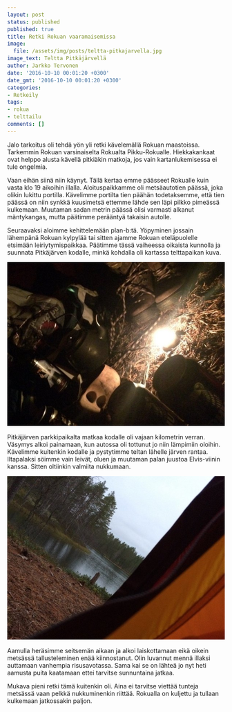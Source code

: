 ```yaml
---
layout: post
status: published
published: true
title: Retki Rokuan vaaramaisemissa
image:
  file: /assets/img/posts/teltta-pitkajarvella.jpg
image_text: Teltta Pitkäjärvellä
author: Jarkko Tervonen
date: '2016-10-10 00:01:20 +0300'
date_gmt: '2016-10-10 00:01:20 +0300'
categories:
- Retkeily
tags:
- rokua
- telttailu
comments: []
---
```

Jalo tarkoitus oli tehdä yön yli retki kävelemällä Rokuan maastoissa. Tarkemmin Rokuan varsinaiselta Rokualta Pikku-Rokualle. Hiekkakankaat ovat helppo alusta kävellä pitkiäkin matkoja, jos vain kartanlukemisessa ei tule ongelmia.

Vaan eihän siinä niin käynyt. Tällä kertaa emme päässeet Rokualle kuin vasta klo 19 aikoihin illalla. Aloituspaikkamme oli metsäautotien päässä, joka olikin lukittu portilla. Kävelimme portilta tien päähän todetaksemme, että tien päässä on niin synkkä kuusimetsä ettemme lähde sen läpi pilkko pimeässä kulkemaan. Muutaman sadan metrin päässä olisi varmasti alkanut mäntykangas, mutta päätimme perääntyä takaisin autolle.

Seuraavaksi aloimme kehittelemään plan-b:tä. Yöpyminen jossain lähempänä Rokuan kylpylää tai sitten ajamme Rokuan eteläpuolelle etsimään leiriytymispaikkaa. Päätimme tässä vaiheessa oikaista kunnolla ja suunnata Pitkäjärven kodalle, minkä kohdalla oli kartassa telttapaikan kuva.

<amp-img src="/assets/img/posts/tuikun-valossa.jpg" alt="Tuikun valossa" width="4" height="3" layout="responsive">
  <noscript><img src="/assets/img/posts/tuikun-valossa.jpg" alt="Tuikun valossa" /></noscript>
</amp-img>

Pitkäjärven parkkipaikalta matkaa kodalle oli vajaan kilometrin verran. Väsymys alkoi painamaan, kun autossa oli tottunut jo niin lämpimiin oloihin. Kävelimme kuitenkin kodalle ja pystytimme teltan lähelle järven rantaa. Iltapalaksi söimme vain leivät, oluen ja muutaman palan juustoa Elvis-viinin kanssa. Sitten oltiinkin valmiita nukkumaan.

<amp-img src="/assets/img/posts/huomenta.jpg" alt="KHuomenta RokuaUVA" width="4" height="3" layout="responsive">
  <noscript><img src="/assets/img/posts/huomenta.jpg" alt="Huomenta Rokua" /></noscript>
</amp-img>

Aamulla heräsimme seitsemän aikaan ja alkoi laiskottamaan eikä oikein metsässä tallusteleminen enää kiinnostanut. Olin luvannut mennä illaksi auttamaan vanhempia risusavotassa. Sama kai se on lähteä jo nyt heti aamusta puita kaatamaan ettei tarvitse sunnuntaina jatkaa.

Mukava pieni retki tämä kuitenkin oli. Aina ei tarvitse viettää tunteja metsässä vaan pelkkä nukkuminenkin riittää. Rokualla on kuljettu ja tullaan kulkemaan jatkossakin paljon.
